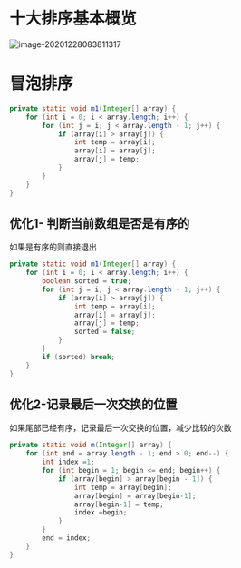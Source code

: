 # 十大排序基本概览



![image-20201228083811317](https://gitee.com/likeloveC/picture_bed/raw/master/img/8.26/20201228083818.png)









# 冒泡排序



```java
private static void m1(Integer[] array) {
    for (int i = 0; i < array.length; i++) {
        for (int j = i; j < array.length - 1; j++) {
            if (array[i] > array[j]) {
                int temp = array[i];
                array[i] = array[j];
                array[j] = temp;
            }
        }
    }
}
```







## 优化1- 判断当前数组是否是有序的

如果是有序的则直接退出 

```java
private static void m1(Integer[] array) {
    for (int i = 0; i < array.length; i++) {
        boolean sorted = true;
        for (int j = i; j < array.length - 1; j++) {
            if (array[i] > array[j]) {
                int temp = array[i];
                array[i] = array[j];
                array[j] = temp;
                sorted = false;
            }
        }
        if (sorted) break;
    }
}
```





## 优化2-记录最后一次交换的位置

如果尾部已经有序，记录最后一次交换的位置，减少比较的次数



```java
private static void m(Integer[] array) {
    for (int end = array.length - 1; end > 0; end--) {
        int index =1;
        for (int begin = 1; begin <= end; begin++) {
            if (array[begin] > array[begin - 1]) {
                int temp = array[begin];
                array[begin] = array[begin-1];
                array[begin-1] = temp;
                index =begin;
            }
        }
        end = index;
    }
}
```